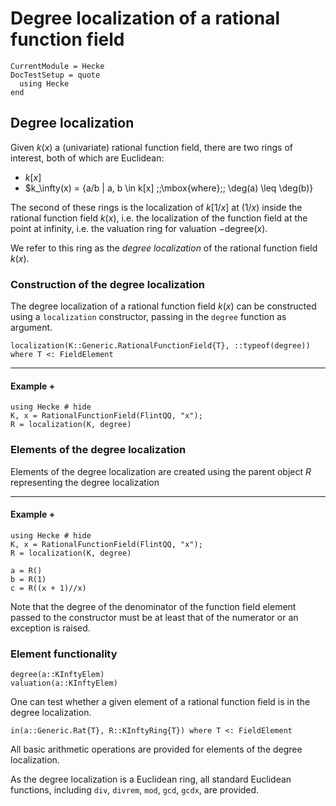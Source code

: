 # Degree localization of a rational function field

```@meta
CurrentModule = Hecke
DocTestSetup = quote
  using Hecke
end
```

## Degree localization

Given $k(x)$ a (univariate) rational function field, there are two rings of interest,
both of which are Euclidean:

* $k[x]$
* $k_\infty(x) = \{a/b | a, b \in k[x] \;\;\mbox{where}\;\; \deg(a) \leq \deg(b)\}

The second of these rings is the localization of $k[1/x]$ at $(1/x)$ inside the rational
function field $k(x)$, i.e. the localization of the function field at the point at
infinity, i.e. the valuation ring for valuation $-$degree$(x)$.

We refer to this ring as the *degree localization* of the rational function field $k(x)$.

### Construction of the degree localization

The degree localization of a rational function field $k(x)$ can be constructed using
a `localization` constructor, passing in the `degree` function as argument.

```@docs
localization(K::Generic.RationalFunctionField{T}, ::typeof(degree)) where T <: FieldElement
```

---

#### Example +

```@repl
using Hecke # hide
K, x = RationalFunctionField(FlintQQ, "x");
R = localization(K, degree)
```

### Elements of the degree localization

Elements of the degree localization are created using the parent object $R$ representing
the degree localization

---

#### Example +

```@repl
using Hecke # hide
K, x = RationalFunctionField(FlintQQ, "x");
R = localization(K, degree)

a = R()
b = R(1)
c = R((x + 1)//x)
```

Note that the degree of the denominator of the function field element passed to the
constructor must be at least that of the numerator or an exception is raised.

### Element functionality

```@docs
degree(a::KInftyElem)
valuation(a::KInftyElem)
```

One can test whether a given element of a rational function field is in the degree
localization.

```@docs
in(a::Generic.Rat{T}, R::KInftyRing{T}) where T <: FieldElement
```

All basic arithmetic operations are provided for elements of the degree localization.

As the degree localization is a Euclidean ring, all standard Euclidean functions, including
`div`, `divrem`, `mod`, `gcd`, `gcdx`, are provided.

